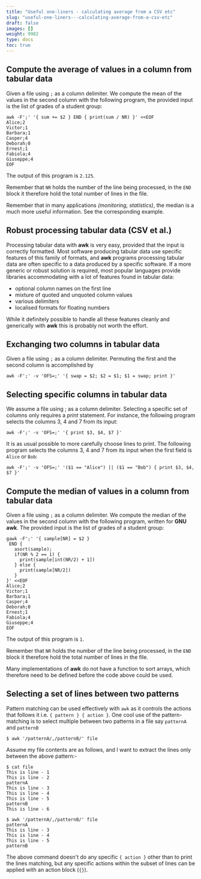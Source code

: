 ```yaml
---
title: "Useful one-liners - calculating average from a CSV etc"
slug: "useful-one-liners---calculating-average-from-a-csv-etc"
draft: false
images: []
weight: 9982
type: docs
toc: true
---
```


## Compute the average of values in a column from tabular data
Given a file using `;` as a column delimiter. We compute the mean of the values in the second column with the following program, the provided input is the list of grades of a student group:

    awk -F';' '{ sum += $2 } END { print(sum / NR) }' <<EOF
    Alice;2
    Victor;1
    Barbara;1
    Casper;4
    Deborah;0
    Ernest;1
    Fabiola;4
    Giuseppe;4
    EOF

The output of this program is `2.125`.

Remember that `NR` holds the number of the line being processed, in the `END` block it therefore hold the total number of lines in the file.

Remember that in many applications *(monitoring, statistics)*, the median is a much more useful information. See the corresponding example.

## Robust processing tabular data (CSV et al.)
Processing tabular data with **awk** is very easy, provided that the input is correctly formatted. Most software producing tabular data use specific features of this family of formats, and **awk** programs processing tabular data are often specific to a data produced by a specific software.  If a more generic or robust solution is required, most popular languages provide libraries accommodating with a lot of features found in tabular data:

 - optional column names on the first line
 - mixture of quoted and unquoted column values
 - various delimiters
 - localised formats for floating numbers

While it definitely possible to handle all these features cleanly and generically with **awk** this is probably not worth the effort.

## Exchanging two columns in tabular data
Given a file using `;` as a column delimiter.  Permuting the first and the second column is accomplished by

    awk -F';' -v 'OFS=;' '{ swap = $2; $2 = $1; $1 = swap; print }'


## Selecting specific columns in tabular data
We assume a file using ; as a column delimiter. Selecting a specific set of columns only requires a *print* statement. For instance, the following program selects the columns 3, 4 and 7 from its input:

    awk -F';' -v 'OFS=;' '{ print $3, $4, $7 }'

It is as usual possible to more carefully choose lines to print. The following program selects the columns 3, 4 and 7 from its input when the first field is `Alice` or `Bob`:

    awk -F';' -v 'OFS=;' '($1 == "Alice") || ($1 == "Bob") { print $3, $4, $7 }'


## Compute the median of values in a column from tabular data
Given a file using `;` as a column delimiter. We compute the median of the values in the second column with the following program, written for **GNU awk**. The provided input is the list of grades of a student group:

    gawk -F';' '{ sample[NR] = $2 }
     END {
       asort(sample);
       if(NR % 2 == 1) {
         print(sample[int(NR/2) + 1])
       } else {
         print(sample[NR/2])
       }
    }' <<EOF
    Alice;2
    Victor;1
    Barbara;1
    Casper;4
    Deborah;0
    Ernest;1
    Fabiola;4
    Giuseppe;4
    EOF

The output of this program is `1`.

Remember that `NR` holds the number of the line being processed, in the `END` block it therefore hold the total number of lines in the file.

Many implementations of **awk** do not have a function to sort arrays, which therefore need to be defined before the code above could be used.

## Selecting a set of lines between two patterns
Pattern matching can be used effectively with `awk` as it controls the actions that follows it i.e. `{ pattern } { action }`. One cool use of the pattern-matching is to select multiple between two patterns in a file say `patternA` and `patternB`

    $ awk '/patternA/,/patternB/' file

Assume my file contents are as follows, and I want to extract the lines only between the above pattern:-

    $ cat file
    This is line - 1
    This is line - 2
    patternA
    This is line - 3
    This is line - 4
    This is line - 5
    patternB
    This is line - 6

    $ awk '/patternA/,/patternB/' file
    patternA
    This is line - 3
    This is line - 4
    This is line - 5
    patternB

The above command doesn't do any specific `{ action }` other than to print the lines matching, but any specific actions within the subset of lines can be applied with an action block (`{}`).

